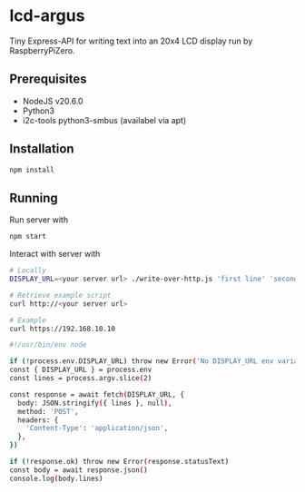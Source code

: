 # lcd-argus

Tiny Express-API for writing text into an 20x4 LCD display run by RaspberryPiZero.

## Prerequisites

* NodeJS v20.6.0
* Python3
* i2c-tools python3-smbus (availabel via apt)

## Installation

```bash
npm install
```

## Running

Run server with
```bash
npm start
```

Interact with server with
```bash
# Locally
DISPLAY_URL=<your server url> ./write-over-http.js 'first line' 'second line' 'third line' 'the last one'

# Retrieve example script
curl http://<your server url>

# Example
curl https://192.168.10.10

#!/usr/bin/env node

if (!process.env.DISPLAY_URL) throw new Error('No DISPLAY_URL env variable provided')
const { DISPLAY_URL } = process.env
const lines = process.argv.slice(2)

const response = await fetch(DISPLAY_URL, {
  body: JSON.stringify({ lines }, null),
  method: 'POST',
  headers: {
    'Content-Type': 'application/json',
  },
})

if (!response.ok) throw new Error(response.statusText)
const body = await response.json()
console.log(body.lines)
```
